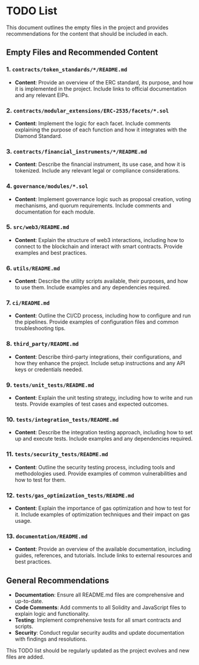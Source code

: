 # TODO List

This document outlines the empty files in the project and provides recommendations for the content that should be included in each.

## Empty Files and Recommended Content

### 1. `contracts/token_standards/*/README.md`

- **Content**: Provide an overview of the ERC standard, its purpose, and how it is implemented in the project. Include links to official documentation and any relevant EIPs.

### 2. `contracts/modular_extensions/ERC-2535/facets/*.sol`

- **Content**: Implement the logic for each facet. Include comments explaining the purpose of each function and how it integrates with the Diamond Standard.

### 3. `contracts/financial_instruments/*/README.md`

- **Content**: Describe the financial instrument, its use case, and how it is tokenized. Include any relevant legal or compliance considerations.

### 4. `governance/modules/*.sol`

- **Content**: Implement governance logic such as proposal creation, voting mechanisms, and quorum requirements. Include comments and documentation for each module.

### 5. `src/web3/README.md`

- **Content**: Explain the structure of web3 interactions, including how to connect to the blockchain and interact with smart contracts. Provide examples and best practices.

### 6. `utils/README.md`

- **Content**: Describe the utility scripts available, their purposes, and how to use them. Include examples and any dependencies required.

### 7. `ci/README.md`

- **Content**: Outline the CI/CD process, including how to configure and run the pipelines. Provide examples of configuration files and common troubleshooting tips.

### 8. `third_party/README.md`

- **Content**: Describe third-party integrations, their configurations, and how they enhance the project. Include setup instructions and any API keys or credentials needed.

### 9. `tests/unit_tests/README.md`

- **Content**: Explain the unit testing strategy, including how to write and run tests. Provide examples of test cases and expected outcomes.

### 10. `tests/integration_tests/README.md`

- **Content**: Describe the integration testing approach, including how to set up and execute tests. Include examples and any dependencies required.

### 11. `tests/security_tests/README.md`

- **Content**: Outline the security testing process, including tools and methodologies used. Provide examples of common vulnerabilities and how to test for them.

### 12. `tests/gas_optimization_tests/README.md`

- **Content**: Explain the importance of gas optimization and how to test for it. Include examples of optimization techniques and their impact on gas usage.

### 13. `documentation/README.md`

- **Content**: Provide an overview of the available documentation, including guides, references, and tutorials. Include links to external resources and best practices.

## General Recommendations

- **Documentation**: Ensure all README.md files are comprehensive and up-to-date.
- **Code Comments**: Add comments to all Solidity and JavaScript files to explain logic and functionality.
- **Testing**: Implement comprehensive tests for all smart contracts and scripts.
- **Security**: Conduct regular security audits and update documentation with findings and resolutions.

This TODO list should be regularly updated as the project evolves and new files are added.
